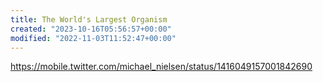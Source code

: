 ```yaml
---
title: The World's Largest Organism
created: "2023-10-16T05:56:57+00:00"
modified: "2022-11-03T11:52:47+00:00"
---
```

https://mobile.twitter.com/michael_nielsen/status/1416049157001842690

 
